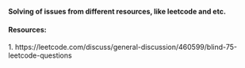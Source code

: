 ﻿**Solving of issues from different resources, like leetcode and etc. <br/>**
<h4>Resources:</h4>
1. https://leetcode.com/discuss/general-discussion/460599/blind-75-leetcode-questions